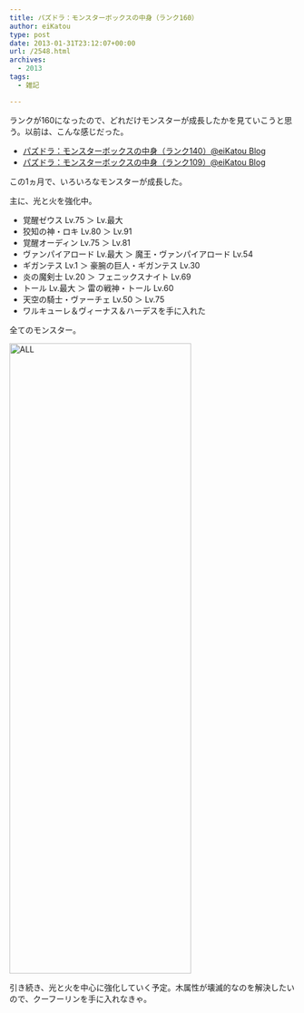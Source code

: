 ```yaml
---
title: パズドラ：モンスターボックスの中身（ランク160）
author: eiKatou
type: post
date: 2013-01-31T23:12:07+00:00
url: /2548.html
archives:
  - 2013
tags:
  - 雑記

---
```

ランクが160になったので、どれだけモンスターが成長したかを見ていこうと思う。以前は、こんな感じだった。

  * [パズドラ：モンスターボックスの中身（ランク140）@eiKatou Blog][1]
  * [パズドラ：モンスターボックスの中身（ランク109）@eiKatou Blog][2]

<!--more-->

この1ヵ月で、いろいろなモンスターが成長した。
  
主に、光と火を強化中。

  * 覚醒ゼウス Lv.75 ＞ Lv.最大
  * 狡知の神・ロキ Lv.80 ＞ Lv.91
  * 覚醒オーディン Lv.75 ＞ Lv.81
  * ヴァンパイアロード Lv.最大 ＞ 魔王・ヴァンパイアロード Lv.54
  * ギガンテス Lv.1 ＞ 豪腕の巨人・ギガンテス Lv.30
  * 炎の魔剣士 Lv.20 ＞ フェニックスナイト Lv.69
  * トール Lv.最大 ＞ 雷の戦神・トール Lv.60
  * 天空の騎士・ヴァーチェ Lv.50 ＞ Lv.75
  * ワルキューレ＆ヴィーナス＆ハーデスを手に入れた

全てのモンスター。
  
<img src="/uploads/2013/01/ALL.jpg" alt="ALL" width="320" height="1112" class="alignnone size-full wp-image-2549" srcset="/uploads/2013/01/ALL.jpg 320w, /blog/uploads/2013/01/ALL-86x300.jpg 86w" sizes="(max-width: 320px) 100vw, 320px" />

引き続き、光と火を中心に強化していく予定。木属性が壊滅的なのを解決したいので、クーフーリンを手に入れなきゃ。

 [1]: http://eikatou.net/blog/2012/12/paz_monsterbox_140/
 [2]: http://eikatou.net/blog/2012/11/paz_monsterbox_109/
